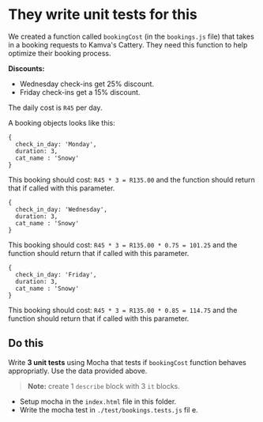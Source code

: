 # They write unit tests for this

We created a function called `bookingCost` (in the `bookings.js` file) that takes in a booking requests to Kamva's Cattery. They need this function to help optimize their booking process.

**Discounts:**

* Wednesday check-ins get 25% discount.
* Friday check-ins get a 15% discount.

The daily cost is `R45` per day.

A booking objects looks like this:

```
{
  check_in_day: 'Monday',
  duration: 3,
  cat_name : 'Snowy'
}
```

This booking should cost: `R45 * 3 = R135.00` and the function should return that if called with this parameter.

```
{
  check_in_day: 'Wednesday',
  duration: 3,
  cat_name : 'Snowy'
}
```

This booking should cost: `R45 * 3 = R135.00 * 0.75 = 101.25` and the function should return that if called with this parameter.

```
{
  check_in_day: 'Friday',
  duration: 3,
  cat_name : 'Snowy'
}
```

This booking should cost: `R45 * 3 = R135.00 * 0.85 = 114.75` and the function should return that if called with this parameter.

## Do this

Write **3 unit tests** using Mocha that tests if `bookingCost` function behaves appropriatly. Use the data provided above.


> **Note:** create 1 `describe` block with 3 `it` blocks.

* Setup mocha in the `index.html` file in this folder.
* Write the mocha test in `./test/bookings.tests.js` fil e.
